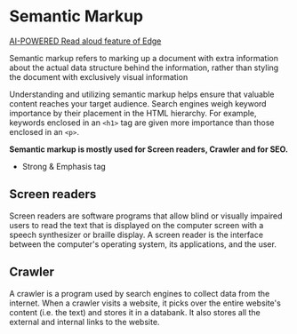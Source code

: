 # Semantic Markup

[AI-POWERED Read aloud feature of Edge](https://www.microsoft.com/en-us/edge/features/read-aloud)

Semantic markup refers to marking up a document with extra information about the actual data structure behind the information, rather than styling the document with exclusively visual information

Understanding and utilizing semantic markup helps ensure that valuable content reaches your target audience. Search engines weigh keyword importance by their placement in the HTML hierarchy. For example, keywords enclosed in an `<h1>` tag are given more importance than those enclosed in an `<p>`.

**Semantic markup is mostly used for Screen readers, Crawler and for SEO.**

- Strong & Emphasis tag

## Screen readers

Screen readers are software programs that allow blind or visually impaired users to read the text that is displayed on the computer screen with a speech synthesizer or braille display. A screen reader is the interface between the computer's operating system, its applications, and the user.

## Crawler

A crawler is a program used by search engines to collect data from the internet. When a crawler visits a website, it picks over the entire website's content (i.e. the text) and stores it in a databank. It also stores all the external and internal links to the website.
